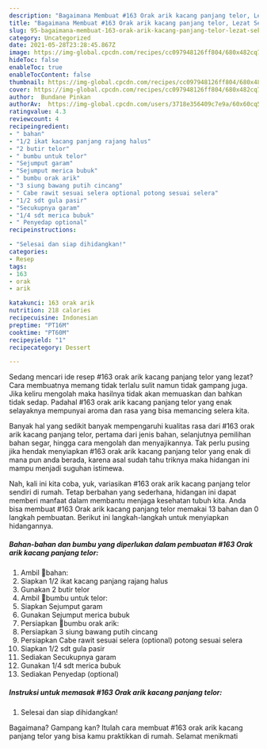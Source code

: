 ```yaml
---
description: "Bagaimana Membuat #163 Orak arik kacang panjang telor, Lezat Sekali"
title: "Bagaimana Membuat #163 Orak arik kacang panjang telor, Lezat Sekali"
slug: 95-bagaimana-membuat-163-orak-arik-kacang-panjang-telor-lezat-sekali
category: Uncategorized
date: 2021-05-28T23:28:45.867Z
image: https://img-global.cpcdn.com/recipes/cc097948126ff804/680x482cq70/163-orak-arik-kacang-panjang-telor-foto-resep-utama.jpg
hideToc: false
enableToc: true
enableTocContent: false
thumbnail: https://img-global.cpcdn.com/recipes/cc097948126ff804/680x482cq70/163-orak-arik-kacang-panjang-telor-foto-resep-utama.jpg
cover: https://img-global.cpcdn.com/recipes/cc097948126ff804/680x482cq70/163-orak-arik-kacang-panjang-telor-foto-resep-utama.jpg
author:  Bundane Pinkan
authorAv:  https://img-global.cpcdn.com/users/3718e356409c7e9a/60x60cq50/avatar.jpg
ratingvalue: 4.3
reviewcount: 4
recipeingredient:
- " bahan"
- "1/2 ikat kacang panjang rajang halus"
- "2 butir telor"
- " bumbu untuk telor"
- "Sejumput garam"
- "Sejumput merica bubuk"
- " bumbu orak arik"
- "3 siung bawang putih cincang"
- " Cabe rawit sesuai selera optional potong sesuai selera"
- "1/2 sdt gula pasir"
- "Secukupnya garam"
- "1/4 sdt merica bubuk"
- " Penyedap optional"
recipeinstructions:

- "Selesai dan siap dihidangkan!"
categories:
- Resep
tags:
- 163
- orak
- arik

katakunci: 163 orak arik 
nutrition: 218 calories
recipecuisine: Indonesian
preptime: "PT16M"
cooktime: "PT60M"
recipeyield: "1"
recipecategory: Dessert

---
```



Sedang mencari ide resep #163 orak arik kacang panjang telor yang lezat? Cara membuatnya memang tidak terlalu sulit namun tidak gampang juga. Jika keliru mengolah maka hasilnya tidak akan memuaskan dan bahkan tidak sedap. Padahal #163 orak arik kacang panjang telor yang enak selayaknya mempunyai aroma dan rasa yang bisa memancing selera kita.


Banyak hal yang sedikit banyak mempengaruhi kualitas rasa dari #163 orak arik kacang panjang telor, pertama dari jenis bahan, selanjutnya pemilihan bahan segar, hingga cara mengolah dan menyajikannya. Tak perlu pusing jika hendak menyiapkan #163 orak arik kacang panjang telor yang enak di mana pun anda berada, karena asal sudah tahu triknya maka hidangan ini mampu menjadi suguhan istimewa.




Nah, kali ini kita coba, yuk, variasikan #163 orak arik kacang panjang telor sendiri di rumah. Tetap berbahan yang sederhana, hidangan ini dapat memberi manfaat dalam membantu menjaga kesehatan tubuh kita. Anda bisa membuat #163 Orak arik kacang panjang telor memakai 13 bahan dan 0 langkah pembuatan. Berikut ini langkah-langkah untuk menyiapkan hidangannya.

<!--inarticleads1-->

##### Bahan-bahan dan bumbu yang diperlukan dalam pembuatan #163 Orak arik kacang panjang telor:

1. Ambil  🍒bahan:
1. Siapkan 1/2 ikat kacang panjang rajang halus
1. Gunakan 2 butir telor
1. Ambil  🍒bumbu untuk telor:
1. Siapkan Sejumput garam
1. Gunakan Sejumput merica bubuk
1. Persiapkan  🍒bumbu orak arik:
1. Persiapkan 3 siung bawang putih cincang
1. Persiapkan  Cabe rawit sesuai selera (optional) potong sesuai selera
1. Siapkan 1/2 sdt gula pasir
1. Sediakan Secukupnya garam
1. Gunakan 1/4 sdt merica bubuk
1. Sediakan  Penyedap (optional)




<!--inarticleads2-->

##### Instruksi untuk memasak #163 Orak arik kacang panjang telor:


1. Selesai dan siap dihidangkan!



Bagaimana? Gampang kan? Itulah cara membuat #163 orak arik kacang panjang telor yang bisa kamu praktikkan di rumah. Selamat menikmati

